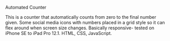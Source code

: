 Automated Counter

This is a counter that automatically counts from zero to the final number given.
Some social media icons with numbers placed in a grid style so it can flex around when screen size changes. Basically responsive- tested on iPhone SE to iPad Pro 12.1.
HTML, CSS, JavaScript.